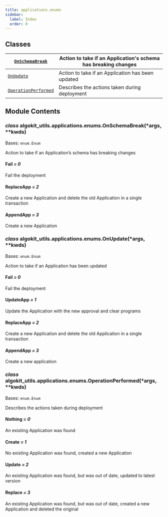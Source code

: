 ```yaml
---
title: applications.enums
sidebar:
  label: Index
  order: 0
---
```


## Classes

| [`OnSchemaBreak`](#algokit_utils.applications.enums.OnSchemaBreak)           | Action to take if an Application's schema has breaking changes |
| ---------------------------------------------------------------------------- | -------------------------------------------------------------- |
| [`OnUpdate`](#algokit_utils.applications.enums.OnUpdate)                     | Action to take if an Application has been updated              |
| [`OperationPerformed`](#algokit_utils.applications.enums.OperationPerformed) | Describes the actions taken during deployment                  |

## Module Contents

### _class_ algokit_utils.applications.enums.OnSchemaBreak(\*args, \*\*kwds)

Bases: `enum.Enum`

Action to take if an Application’s schema has breaking changes

#### Fail _= 0_

Fail the deployment

#### ReplaceApp _= 2_

Create a new Application and delete the old Application in a single transaction

#### AppendApp _= 3_

Create a new Application

### _class_ algokit_utils.applications.enums.OnUpdate(\*args, \*\*kwds)

Bases: `enum.Enum`

Action to take if an Application has been updated

#### Fail _= 0_

Fail the deployment

#### UpdateApp _= 1_

Update the Application with the new approval and clear programs

#### ReplaceApp _= 2_

Create a new Application and delete the old Application in a single transaction

#### AppendApp _= 3_

Create a new application

### _class_ algokit_utils.applications.enums.OperationPerformed(\*args, \*\*kwds)

Bases: `enum.Enum`

Describes the actions taken during deployment

#### Nothing _= 0_

An existing Application was found

#### Create _= 1_

No existing Application was found, created a new Application

#### Update _= 2_

An existing Application was found, but was out of date, updated to latest version

#### Replace _= 3_

An existing Application was found, but was out of date, created a new Application and deleted the original
